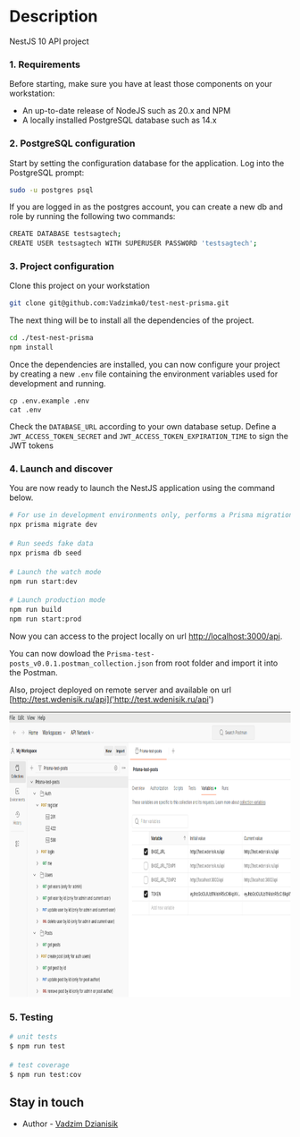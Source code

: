 # Description

NestJS 10 API project

### 1. Requirements

Before starting, make sure you have at least those components on your workstation:

- An up-to-date release of NodeJS such as 20.x and NPM
- A locally installed PostgreSQL database such as 14.x

### 2. PostgreSQL configuration

Start by setting the configuration database for the application.
Log into the PostgreSQL prompt:

```sh
sudo -u postgres psql
```

If you are logged in as the postgres account, you can create a new db and role by running the following two commands:

```sh
CREATE DATABASE testsagtech;
CREATE USER testsagtech WITH SUPERUSER PASSWORD 'testsagtech';
```

### 3. Project configuration

Clone this project on your workstation

```sh
git clone git@github.com:Vadzimka0/test-nest-prisma.git
```

The next thing will be to install all the dependencies of the project.

```sh
cd ./test-nest-prisma
npm install
```

Once the dependencies are installed, you can now configure your project by creating a new `.env` file containing the environment variables used for development and running.

```
cp .env.example .env
cat .env
```

Check the `DATABASE_URL` according to your own database setup.
Define a `JWT_ACCESS_TOKEN_SECRET` and `JWT_ACCESS_TOKEN_EXPIRATION_TIME` to sign the JWT tokens

### 4. Launch and discover

You are now ready to launch the NestJS application using the command below.

```sh
# For use in development environments only, performs a Prisma migration
npx prisma migrate dev

# Run seeds fake data
npx prisma db seed

# Launch the watch mode
npm run start:dev

# Launch production mode
npm run build
npm run start:prod
```

Now you can access to the project locally on url [http://localhost:3000/api]('http://localhost:3000/api').

You can now dowload the `Prisma-test-posts_v0.0.1.postman_collection.json` from root folder and import it into the Postman.

Also, project deployed on remote server and available on url [http://test.wdenisik.ru/api]('http://test.wdenisik.ru/api')

<img src="PCScreenshot.png" alt="postman" width="900" height="510">

### 5. Testing

```bash
# unit tests
$ npm run test

# test coverage
$ npm run test:cov
```

## Stay in touch

- Author - [Vadzim Dzianisik](https://www.linkedin.com/in/vadzim-dzianisik/)
